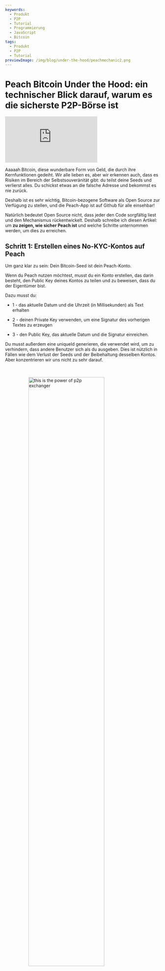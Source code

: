 ```yaml
---
keywords:
  - Produkt
  - P2P
  - Tutorial
  - Programmierung
  - JavaScript
  - Bitcoin
tags:
  - Produkt
  - P2P
  - Tutorial
previewImage: /img/blog/under-the-hood/peachmechanic2.png
---
```


# Peach Bitcoin Under the Hood: ein technischer Blick darauf, warum es die sicherste P2P-Börse ist


<div class="video-wrapper">
  <iframe
    src="https://www.youtube.com/embed/UvdbHlsPmK0"
    title="PEACH VIDEO OF Under the Hood"
    frameborder="0"
    allow="accelerometer; autoplay; clipboard-write; encrypted-media; gyroscope; picture-in-picture; web-share"
    referrerpolicy="strict-origin-when-cross-origin"
    allowfullscreen
  ></iframe>
</div>

Aaaaah Bitcoin, diese wunderbare Form von Geld, die durch ihre Kernfunktionen gedeiht. Wir alle lieben es, aber wir erkennen auch, dass es Risiken im Bereich der Selbstsouveränität gibt: du teilst deine Seeds und verlierst alles. Du schickst etwas an die falsche Adresse und bekommst es nie zurück.

Deshalb ist es sehr wichtig, Bitcoin-bezogene Software als Open Source zur Verfügung zu stellen, und die Peach-App ist auf Github für alle einsehbar!

Natürlich bedeutet Open Source nicht, dass jeder den Code sorgfältig liest und den Mechanismus rückentwickelt. Deshalb schreibe ich diesen Artikel: um **zu zeigen, wie sicher Peach ist** und welche Schritte unternommen werden, um dies zu erreichen.

## Schritt 1: Erstellen eines No-KYC-Kontos auf Peach 

Um ganz klar zu sein: Dein Bitcoin-Seed ist dein Peach-Konto.

Wenn du Peach nutzen möchtest, musst du ein Konto erstellen, das darin besteht, den Public Key deines Kontos zu teilen und zu beweisen, dass du der Eigentümer bist.

Dazu musst du:

*  1 - das aktuelle Datum und die Uhrzeit (in Millisekunden) als Text erhalten

*  2 - deinen Private Key verwenden, um eine Signatur des vorherigen Textes zu erzeugen

*  3 - den Public Key, das aktuelle Datum und die Signatur einreichen.

Du musst außerdem eine uniqueId generieren, die verwendet wird, um zu verhindern, dass andere Benutzer sich als du ausgeben. Dies ist nützlich in Fällen wie dem Verlust der Seeds und der Beibehaltung desselben Kontos. Aber konzentrieren wir uns nicht zu sehr darauf.


<br><br>
<img src="/img/blog/under-the-hood/underthehood01.png" alt="this is the power of p2p exchanger" style="display:block; margin: auto; width: 70%;">
<br><br>

Hier ist der Code, um dies in Javascript auszuführen:

```j

  const seed = randomBytes(64);

  const root = bip32.fromSeed(seed, bitcoin);
  const child = root.derivePath("m/0");
  const keyPair = ECPair.fromPrivateKey(child.privateKey, { network: bitcoin });

  const publicKeyHex = Buffer.from(keyPair.publicKey).toString("hex");

  const session = axios.create({
    baseURL: "https://api.peachbitcoin.com/",
    httpAgent: new http.Agent({ keepAlive: false }),
    httpsAgent: new https.Agent({ keepAlive: false }),
  });

  const registerMessage = String(Date.now());
  const registerMessageSignature = signWithBtcPrivKey(registerMessage, keyPair);

  const resp = await session.post("v1/user/register", {
    publicKey: publicKeyHex,
    message: registerMessage,
    signature: registerMessageSignature,
    uniqueId: "my_own_unique_id_random_12345",
  });

  const accessToken = resp.data.accessToken;

  session.defaults.headers.common["authorization"] = accessToken;

```

Herzlichen Glückwunsch! Du hast gerade ein Konto auf Peach erstellt! Der Server hat überprüft, dass du in diesem Moment der Eigentümer des Bitcoin-Schlüsselpaares bist, das dem eingereichten Public Key entspricht.

## Schritt 2: Einreichen deines öffentlichen PGP-Schlüssels

Es wird viel Verschlüsselung, aber auch etwas Entschlüsselung geben. Die Bitcoin-Schlüssel erlauben nur Einweg-Verschlüsselung, daher benötigen wir PGP-Schlüssel, um eine Zwei-Wege-Verschlüsselung durchzuführen. Dies ist grundlegend, um Bankkontodaten, Chatnachrichten usw. zu verschlüsseln und zu entschlüsseln. Das Einreichen des öffentlichen PGP-Schlüssels ist ähnlich wie das Einreichen des öffentlichen Bitcoin-Schlüssels. Allerdings gibt es einen zusätzlichen Schritt: der öffentliche PGP-Schlüssel muss mit dem Bitcoin-Private-Key signiert werden, um sicherzustellen, dass der Benutzer sowohl Eigentümer der Bitcoin- als auch der PGP-Schlüssel ist.

<br><br>
<img src="/img/blog/under-the-hood/underthehood02.png" alt="this is the power of p2p exchanger" style="display:block; margin: auto; width: 70%;">
<br><br>

```j

const { privateKey: pgpPrivateKey, publicKey: pgpPublicKey } =
    await createPGPKey();

  const pgpPublicKeyMessageSignature = signWithBtcPrivKey(
    pgpPublicKey,
    keyPair
  );
  const setPgpKeysMessage = String(Date.now());

  const setPgpKeysMessageSignature = await signPGPMessage(
    pgpPrivateKey,
    setPgpKeysMessage
  );

  await session.patch("v1/user", {
    pgpPublicKey: pgpPublicKey, // the PGP Pub key
    signature: pgpPublicKeyMessageSignature, // the above signed by the BTC Key
    message: setPgpKeysMessage, // the current timestamp
    pgpSignature: setPgpKeysMessageSignature, // the above signed by the PGP Key
  });

```

In diesem Moment hat Peach sowohl deinen öffentlichen Bitcoin- als auch deinen PGP-Schlüssel! Dies wird für den Handel auf Peach äußerst relevant sein.

## Nächste Schritte

Ab diesem Punkt zeigt das Tutorial beide Seiten: die Käuferseite und die Verkäuferseite.

Die Schritte sind die folgenden:

* 3.S Der Verkäufer erstellt ein Verkaufsangebot

* 4.S Der Verkäufer hinterlegt die Bitcoin im Peach-Escrow

* 5.B Der Käufer stellt eine Handelsanfrage zu dem Verkaufsangebot

* 5.S Der Verkäufer akzeptiert die Handelsanfrage des Käufers

* 6.B Der Käufer gibt an, dass die Fiat-Überweisung durchgeführt wurde

* 6.S Der Verkäufer bestätigt, dass er die Zahlung erhalten hat


## Schritt 3.S: Verkäufer erstellt ein Verkaufsangebot

Ein Verkaufsangebot zu erstellen bedeutet, dass du ankündigst, bereit zu sein, eine bestimmte Menge Bitcoin zu verkaufen. Aber das ist nicht alles: Der Verkäufer muss etwas als Gegenleistung akzeptieren. Genauer gesagt, ein Verkaufsangebot besteht aus:

* einer Menge Bitcoin, die verkauft werden soll

* den Währungen, die der Verkäufer akzeptiert

* den Zahlungsmethoden, die der Verkäufer akzeptiert (Bargeld, Banküberweisung, Revolut-Transaktion usw.)

* dem Aufpreis (wie teuer die Bitcoin im Vergleich zum aktuellen Marktwert sind)

Wenn alles gut läuft, wird ein Käufer an dem Angebot interessiert sein und eine Handelsanfrage stellen. In diesem Moment muss er eine einzelne Währung und Zahlungsmethode aus den verfügbaren auswählen. Je mehr Optionen der Verkäufer jedoch anbietet, desto größer sind seine Chancen, einen Käufer anzuziehen.

<br><br>
<img src="/img/blog/under-the-hood/underthehood03.png" alt="this is the power of p2p exchanger" style="display:block; margin: auto; width: 40%;">
<br><br>

```j

const sats_to_sell = 21000;
  const sell_premium = 1; // 1%
  const payment_data_currency = "EUR";
  const payment_data_method = "wise";

  const { address: returnAddress } = bitcoin.payments.p2wpkh({
    pubkey: Buffer.from(keyPair.publicKey),
    network: bitcoin,
  });
  const sellOfferPaymentDataToEncrypt = JSON.stringify({
    reference: "",
    userName: "@myWiseIdTradingBot",
  });

  const paymentDataEncryptSHA256 = await sha256(sellOfferPaymentDataToEncrypt);

  const offerCreateRes = await session.post("v1/offer", {
    type: "ask",
    amount: sats_to_sell,
    meansOfPayment: { [payment_data_currency]: [payment_data_method] }, // {"EUR": ["wise"]}
    paymentData: {
      [payment_data_method]: { hashes: [paymentDataEncryptSHA256] },
    },
    returnAddress: returnAddress,
    premium: sell_premium,
  });

```

Wie im Code zu sehen ist, kündigt der Verkäufer an, dass er 21.000 Sats (0,00021 Bitcoin) mit einem Aufpreis von 1 % verkauft. Er möchte Euro über sein Wise-Konto erhalten.  
Wenn man genau hinsieht, übermittelt er NICHT seine Wise-Konto-ID, sondern nur einen Hash. Peach wird niemals die Details seiner Zahlungsmethode erfahren, um die Anonymität zu wahren.  
Außerdem wird eine Rücksendeadresse übermittelt. Diese wird im Falle einer Rückerstattung verwendet: kein Käufer möchte deine Bitcoin, sodass du sie zurückbekommen kannst.

## Schritt 4.S: Verkäufer hinterlegt die Bitcoin im Peach-Escrow

Nach einer erfolgreichen Anfrage an die Peach-API zur Erstellung des Verkaufsangebots erhält der Verkäufer die Sell-Offer-ID:



```j
const sellOfferId = offerCreateRes.data.id;

```

Dieser Wert ist wichtig, behalte ihn. Es gibt andere Möglichkeiten, ihn zu erhalten, aber behalte ihn vorerst. Das Verkaufsangebot wurde erstellt, ist jedoch noch nicht öffentlich: keine Käufer können damit interagieren. Zuerst muss der Verkäufer den Escrow finanzieren.

Der Escrow ist wie ein Tresor, der sowohl die Autorisierung des Verkäufers als auch von Peach benötigt, um geöffnet zu werden. Die Bitcoin werden in den Tresor gelegt und bleiben dort sicher bis zum Ende des Handels. Da die Autorisierung des Verkäufers erforderlich ist und der Escrow ein Skript auf der Bitcoin-Blockchain ist (eine P2WSH-Adresse), benötigt Peach den Public Key des Verkäufers, um diesen Escrow zu erstellen.

In diesem Moment übermittelt der Verkäufer den Public Key, den er für den Escrow verwenden möchte, an Peach. Peach wählt seinen eigenen Public Key für den Tresor und konstruiert ihn, wodurch eine Adresse entsteht.

<br><br>
<img src="/img/blog/under-the-hood/underthehood04.png" alt="this is the power of p2p exchanger" style="display:block; margin: auto; width: 40%;">
<br><br>

```j
const childSell = root.derivePath(`m/84'/0'/0'/${sellOfferId}'`);

  const keyPairSellOffer = ECPair.fromPrivateKey(childSell.privateKey, {
    network: bitcoin,
  });

  const sellOfferPublicKey = Buffer.from(keyPairSellOffer.publicKey).toString(
    "hex"
  );

  const escrowCreateRes = await session.post(
    "v1/offer/" + sellOfferId + "/escrow",
    {
      publicKey: sellOfferPublicKey,
    }
  );

  const escrowAddress = escrowCreateRes.data.escrows.bitcoin;

  const escrowPeachPublicKey =
    escrowCreateRes.data.escrowPeachPublicKey.bitcoin;

```

Wie im Code zu sehen ist, hat der Verkäufer beschlossen, ein neues Schlüsselpaar unter Verwendung der Sell-Offer-ID auf dem Ableitungspfad abzuleiten. Dies ist ein sicherer Ansatz, da er leicht reproduzierbar ist.  
Nach der Übermittlung des Public Keys gibt die Peach-API die Adresse zurück, an die der Verkäufer die 21.000 Sats senden soll. Du musst jedoch nicht darauf vertrauen, dass diese Adresse gültig ist: du kannst sie überprüfen.

Also lassen wir uns das überprüfen!  

Die Peach-API gibt auch den Public Key zurück, den Peach für diesen speziellen Escrow verwendet hat, und das ermöglicht uns, die Adresse durch das Schreiben des Bitcoin-Skripts selbst zu rekonstruieren:

```j
   OP_IF
       ${script.number.encode(4320).toString("hex")}
       OP_CHECKSEQUENCEVERIFY
       OP_DROP
   OP_ELSE
       ${sellerPublicKey}
       OP_CHECKSIGVERIFY
   OP_ENDIF
   ${peachPublicKey}
   OP_CHECKSIG
```

Dies ist das Skript, das wir für den Escrow verwenden:

* es erfordert immer die Signatur von Peach

* es erfordert entweder:

  * - die Signatur des Verkäufers

  * - dass seit der Überweisung der Bitcoin an diese Adresse 4320 Blöcke gemined wurden

Warum 4320 Blöcke? Das entspricht 30 Tagen, bei einem Durchschnitt von 1 Block alle 10 Minuten. Warum haben wir diese Alternative, dass nach einem Monat nur noch die Signatur von Peach erforderlich ist? Weil Verkäufer möglicherweise nicht kooperativ sind, ihre Schlüssel verlieren usw. Eines ist sicher: Peach hat einen einwandfreien Ruf, wenn es um die Verwaltung der Gelder der Verkäufer geht.

Nachdem du das Skript erstellt hast, kannst du die P2WSH-Adresse überprüfen, die es generiert, und sehen, dass sie mit der Adresse übereinstimmt, die die Peach-API als Antwort auf die Erstellung des Escrows gesendet hat.

```j
  const multisigScript = bitcoin.script.compile([
    Buffer.from(sellOfferPublicKey, "hex"),
    bitcoin.opcodes.OP_CHECKSIGVERIFY,
  ]);

  const timelockScript = bitcoin.script.compile([
    bitcoin.script.number.encode(4320),
    bitcoin.opcodes.OP_CHECKSEQUENCEVERIFY,
    bitcoin.opcodes.OP_DROP,
  ]);

  const redeemScript = bitcoin.script.compile([
    bitcoin.opcodes.OP_IF,
    ...timelockScript,
    bitcoin.opcodes.OP_ELSE,
    ...multisigScript,
    bitcoin.opcodes.OP_ENDIF,
    Buffer.from(escrowPeachPublicKey, "hex"),
    bitcoin.opcodes.OP_CHECKSIG,
  ]);

  const escrowPayment = bitcoin.payments.p2wsh({
    redeem: { output: redeemScript },
    network: bitcoin,
  });

  console.log("Addresses Match:", escrowPayment.address === escrowAddress);

```


Perfekt! Führe nun einfach eine Bitcoin-Transaktion an diese Adresse aus und warte, bis der Escrow als finanziert deklariert wird.

```j
  while (true) {
    const fundingStatusRes = await session.get(
      "v1/offer/" + sellOfferId + "/escrow"
    );
    if (fundingStatusRes.data.funding.status === "FUNDED") {
      break;
    }
  }

```

Sobald er als finanziert deklariert ist (nach dem Mining eines Blocks), wird das Verkaufsangebot öffentlich und Käufer können beginnen, damit zu interagieren!

## Schritt 5.B: Käufer stellt eine Handelsanfrage zu dem Verkaufsangebot

Jetzt ist es Zeit für den Käufer, aktiv zu werden!

Zuerst überprüfen wir alle verfügbaren Verkaufsangebote:

```j
const sellOffers = await session.get("v069/sellOffer");
```

Der Einfachheit halber wird der Käufer am ersten verfügbaren Verkaufsangebot interessiert sein.

```j
const sellOfferToTradeRequestId = sellOffers.data.offers[0].id;
```

Nun möchte der Käufer eine Handelsanfrage stellen und dem Verkäufer mitteilen, dass er unter seinen Bedingungen handeln möchte. Klingt einfach, oder? Aber dies ist der komplexeste Schritt des gesamten Prozesses.

Schauen wir uns an, was der Käufer einreichen muss:

* die bevorzugte Zahlungsmethode (eine der vom Verkäufer erlaubten)

* die bevorzugte Währung (wie oben)

* einen symmetrischen Schlüssel (für die direkte Kommunikation zwischen Käufer und Verkäufer) verschlüsselt

* die Signatur des symmetrischen Schlüssels

* die Zahlungsdaten, verschlüsselt mit dem symmetrischen Schlüssel

* eine Signatur der Zahlungsdaten

* die Release-Adresse: wohin der Käufer die gekauften Bitcoin erhalten möchte

* die Signatur der Release-Adressnachricht: ein Nachweis, dass der Käufer diese Adresse besitzt, unter Verwendung von BIP 322

* die maximale Mining-Gebühr: wie viel der Käufer von seinen endgültigen Bitcoin für die Miner-Gebühren der finalen Transaktion opfern möchte

Das ist eine Menge, oder? Aber genau deshalb ist Peach super sicher! Gehen wir Schritt für Schritt vor.

### Die bevorzugte Zahlungsmethode und Währung:

Dies ist der einfachste Teil:

```j
  const payment_data_currency = "EUR";
  const payment_data_method = "wise";

```

### Der symmetrische Schlüssel:

Der symmetrische Schlüssel wird mit AES256 Bidirectional Encryption verwendet: du kannst eine Nachricht verschlüsseln und anschließend mit demselben Schlüssel wieder entschlüsseln:

```j
async function decryptDataWithSymmetricKey(encryptedMessage, symmetricKey) {
  const message = await openpgp.readMessage({
    armoredMessage: encryptedMessage,
  });

  const { data: decrypted } = await openpgp.decrypt({
    message,
    passwords: [symmetricKey],
    format: "utf8",
  });

  return decrypted;
}

async function encryptDataWithSymmetricKey(data, symmetricKey) {
  const message = await openpgp.createMessage({ text: data });
  const encrypted = await openpgp.encrypt({
    message,
    passwords: [symmetricKey],
    format: "armored",
    config: {
      preferredSymmetricAlgorithm: openpgp.enums.symmetric.aes256,
    },
  });
  return encrypted;
}

```

Um einen zu erstellen, generiere einfach eine Zufallszahl:

```j
  const symmetricKey = randomBytes(32);
  const symmetricKeyHex = symmetricKey.toString("hex");

```

Du wirst diesen Schlüssel nicht unverschlüsselt einreichen: das würde seinen Zweck zunichte machen. Er muss so verschlüsselt werden, dass nur der Käufer und der Verkäufer ihn entschlüsseln können. Da beide Benutzer ihre öffentlichen PGP-Schlüssel eingereicht haben, müssen wir ihn so verschlüsseln, dass nur die Entschlüsselung mit einem der entsprechenden privaten PGP-Schlüssel möglich ist:


```j
async function encryptForMultipleRecipients(secret, publicKeysArmored) {
  const publicKeys = await Promise.all(
    publicKeysArmored.map((armored) => openpgp.readKey({ armoredKey: armored }))
  );
  const message = await openpgp.createMessage({ text: secret });

  const encrypted = await openpgp.encrypt({
    message,
    encryptionKeys: publicKeys,
  });

  return encrypted;
}

  const matchingUserPgpPubKey = sellOffers.data.offers[0].user.pgpPublicKey;

  const symmetricKeyEncrypted = await encryptForMultipleRecipients(
    symmetricKeyHex,
    [pgpPublicKey, matchingUserPgpPubKey]
  );

```

Und damit der Verkäufer sicher sein kann, dass der symmetrische Schlüssel vom Käufer erstellt wurde, muss er ihn außerdem mit seinem PGP-Schlüssel signieren:


```j
  const symmetricKeySignature = await signPGPMessage(
    pgpPrivateKey,
    symmetricKeyHex
  );

```

### Die Zahlungsdaten:


Dies ist das wertvollste Informationsstück: deine Zahlungsdaten. Das können deine Bankkontodaten (IBAN), dein Revolut-Benutzername oder alles sein, was die Herkunft deiner Fiat-Zahlung identifiziert. Der Verkäufer wird später seine Informationen mit dem Käufer teilen.

Da wir nun einen symmetrischen Schlüssel haben, können wir ihn verwenden, um die Zahlungsdaten zu verschlüsseln. Diese werden später vom Verkäufer zur Entschlüsselung verwendet.


```j
const paymentDataToEncrypt = JSON.stringify({
    reference: "",
    userName: "@buyerWiseId",
  });

const paymentDataEncrypted = await encryptDataWithSymmetricKey(
paymentDataToEncrypt,
symmetricKeyHex
);

const paymentDataSignature = await signPGPMessage(
pgpPrivateKey,
paymentDataToEncrypt
);

```

### Definition der Release-Adresse und Eigentumsnachweis:

Du musst festlegen, wohin die Bitcoin aus dem Handel danach gesendet werden sollen. Eine Adresse zu erstellen ist der einfache Teil. Der schwierige Teil ist der Nachweis des Eigentums an der Adresse. Dies machen wir aus regulatorischen Gründen, um sicherzustellen, dass der Käufer tatsächlich der Eigentümer ist. Glücklicherweise dient es auch als zusätzliche Sicherheitsmaßnahme (allein dies macht Peach immun gegen den Address-Replacement-Angriff unter Verwendung von Javascript-Bibliotheken aus dem September 2025).

Der Eigentumsnachweis erfolgt unter Verwendung von BIP-322, das es dir ermöglicht, deine Bitcoin-Privatschlüssel zu verwenden, um eine Nachricht zu signieren, die mit der Adresse überprüft werden kann.

```j
  const { address } = bitcoin.payments.p2wpkh({
    pubkey: Buffer.from(keyPair.publicKey),
    network: bitcoin,
  });

  const ownershipMessage =
    "I confirm that only I, peach" +
    publicKeyHex.slice(0, 8) +
    ", control the address " +
    address;

  const releaseAddressSignature = signWithBIP322(
    wif,
    address,
    ownershipMessage
  );

```


### Ein letztes Detail: die maximale Mining-Gebühr

Als Käufer möchtest du möglicherweise nicht so viel für Gebühren ausgeben, um deine Bitcoin zu erhalten, und wartest lieber, bis die Gebühren sinken, bevor du die Mittel erhältst. In diesem Fall kannst du die maximale Mining-Gebühr festlegen, die du bereit bist zu „zahlen“, um die Bitcoin zu erhalten.

### Schließlich: Erstellen der Handelsanfrage zum Verkaufsangebot

Was für ein Abenteuer, oder? Aber hier ist sie, und du kannst sie einreichen.

```j
  await session.post(
    "v069/sellOffer/" + sellOfferToTradeRequestId + "/tradeRequestPerformed",
    {
      paymentMethod: payment_data_method,
      currency: payment_data_currency,
      paymentDataHashed: paymentDataToEncryptSHA256,
      paymentDataEncrypted: paymentDataEncrypted,
      paymentDataSignature: paymentDataSignature,
      symmetricKeyEncrypted: symmetricKeyEncrypted,
      symmetricKeySignature: symmetricKeySignature,
      maxMiningFeeRate: 2, // sats/vb
      releaseAddress: address,
      releaseAddressMessageSignature: releaseAddressSignature,
    }
  );

```

<br><br>
<img src="/img/blog/under-the-hood/underthehood05.png" alt="this is the power of p2p exchanger" style="display:block; margin: auto; width: 40%;">
<br><br>



Nun ist der Verkäufer an der Reihe, sie zu akzeptieren.

## Schritt 5.S: Verkäufer akzeptiert die Handelsanfrage

Der Verkäufer hat darauf gewartet, dass ein Käufer mit seinem Verkaufsangebot interagiert. Er überprüft die Liste der Handelsanfragen:

```j
const receivedTradeRequestRequest = await session.get(
    "v069/sellOffer/" + sellOfferId + "/tradeRequestReceived"
  );

  const tradeReq = receivedTradeRequestRequest.data[0];

```

Wenn der Verkäufer die Handelsanfrage akzeptieren möchte, muss er seine Zahlungsdaten mit dem Käufer teilen, damit der Käufer weiß, wohin das Fiat gesendet werden soll.

Da der Käufer bereits einen symmetrischen Schlüssel erstellt und eingereicht hat, kann der Verkäufer diesen entschlüsseln (da er mit seinem eigenen PGP-Öffentlichen Schlüssel verschlüsselt wurde) und ihn verwenden, um seine eigenen Zahlungsdaten zu verschlüsseln.

```j
  const receivedSymmetricKey = await decryptWithPrivateKey(
    tradeReq.symmetricKeyEncrypted,
    pgpPrivateKey
  );

  const sellOfferPaymentDataEncrypted = await encryptDataWithSymmetricKey(
    sellOfferPaymentDataToEncrypt,
    receivedSymmetricKey
  );

  const sellOfferPaymentDataSignature = await signPGPMessage(
    pgpPrivateKey,
    sellOfferPaymentDataToEncrypt
  );

```

Und das war’s! Jetzt kann der Verkäufer die Handelsanfrage akzeptieren und ein offizieller Handel beginnt!

<br><br>
<img src="/img/blog/under-the-hood/underthehood06.png" alt="this is the power of p2p exchanger" style="display:block; margin: auto; width: 40%;">
<br><br>

```j
  await session.post(
    "v069/sellOffer/" +
      sellOfferId +
      "/tradeRequestReceived/" +
      tradeReq.userId +
      "/accept",
    {
      paymentDataEncrypted: sellOfferPaymentDataEncrypted,
      paymentDataSignature: sellOfferPaymentDataSignature,
      paymentData: {
        [payment_data_method]: { hashes: [paymentDataEncryptSHA256] },
      },
    }
  );

```

Wenn es schwierig war, den gesamten Prozess zu verstehen, hier ist ein Bild zur Veranschaulichung:

<br><br>
<img src="/img/blog/under-the-hood/underthehood07.png" alt="this is the power of p2p exchanger" style="display:block; margin: auto; width: 90%;">
<br><br>

## Schritt 6.B: Käufer erklärt die Zahlung als durchgeführt

Der Käufer kann überprüfen, ob er Verträge (Trades, die von Käufer und Verkäufer vereinbart wurden) hat, indem er das Endpoint für Contract-Summaries abfragt:

```j
  const contractsRes = await session.get("v1/contracts/summary");
  const contract = contractsRes.data.find((obj) =>
    obj.id.startsWith(sellOfferToTradeRequestId + "-")
  );

  if (contract.tradeStatus !== "paymentRequired") throw Error;
```

Dies gibt ihm eine Liste aller Verträge, an denen er beteiligt ist. Wenn ein Vertrag den Handelsstatus „paymentRequired“ hat, ist er an der Reihe, die Fiat-Zahlung vorzunehmen.

Dazu muss er die Zahlungsdaten des Verkäufers mit dem symmetrischen Schlüssel entschlüsseln, der bei der ursprünglichen Handelsanfrage erstellt wurde. Wenn er ihn nicht gespeichert hat, ist das in Ordnung, da er mit seinem PGP-Privatschlüssel entschlüsselt werden kann.

```j

  const contractRes = await session.get("v1/contract/" + contract.id);

  const receivedSymmetricKey = await decryptWithPrivateKey(
    contractRes.data.symmetricKeyEncrypted,
    pgpPrivateKey
  );

  if (receivedSymmetricKey !== symmetricKeyHex) throw Error;

  const decryptedSellerPaymentData = await decryptDataWithSymmetricKey(
    contractRes.data.paymentDataEncrypted,
    receivedSymmetricKey
  );

  console.log("Seller Payment Data ", JSON.parse(decryptedSellerPaymentData));
```

Dies soll außerhalb von Peach geschehen: Der Käufer öffnet seine Banking-App (oder Ähnliches) und führt eine Fiat-Überweisung an den Empfänger der Zahlungsdaten des Verkäufers durch.

Wenn dir als Leser dieser Schritt unsicher erscheint, denke daran: Die Bitcoin befinden sich bereits im Escrow, der von Peach und dem Verkäufer kontrolliert wird. Du kannst sogar auf die Escrow-Adresse zugreifen, die in den Vertragsdaten der API verfügbar ist, und einen Blockchain-Explorer verwenden, um zu prüfen, ob die Bitcoin dort sind.  
Nach der Durchführung der Fiat-Überweisung muss der Käufer erklären, dass die Zahlung erfolgt ist:

```j
  const confirmPaymentRes = await session.post(
    "v1/contract/" + contract.id + "/payment/confirm"
  );
```

<br><br>
<img src="/img/blog/under-the-hood/underthehood08.png" alt="this is the power of p2p exchanger" style="display:block; margin: auto; width: 40%;">
<br><br>

Das war der letzte Schritt des Käufers. Nun muss der Verkäufer bestätigen, dass er das Fiat erhalten hat, und die Bitcoin im Escrow an die Adresse des Käufers freigeben.

## Schritt 6.S: Verkäufer bestätigt den Zahlungseingang

Ähnlich wie der Käufer überprüft der Verkäufer die ihm zugewiesenen Verträge.

```j
  const contractsRes = await session.get("v1/contracts/summary");
  const contract = contractsRes.data[0];

  const contractRes = await session.get("v1/contract/" + contract.id);

```

In der API-Antwort des Vertrags erhält der Verkäufer eine teilweise signierte Bitcoin-Transaktion (PSBT), bei der es sich um eine Transaktion der Bitcoin im Escrow zur Adresse des Käufers handelt, mit einer Signatur von Peach. Das bedeutet, dass nur noch die Signatur des Verkäufers benötigt wird, damit sie gültig wird:

```j
  const releasePSBTBase64 = contractRes.data.releasePsbt;

  const parsedPSBT = bitcoin.Psbt.fromBase64(releasePSBTBase64, {
    network: bitcoin,
  });

  parsedPSBT.signInput(0, childSell);

```

<br><br>
<img src="/img/blog/under-the-hood/underthehood09.png" alt="this is the power of p2p exchanger" style="display:block; margin: auto; width: 40%;">
<br><br>

Nun kann der Verkäufer die Transaktion finalisieren, indem er die beiden Signaturen und das Escrow-Bitcoin-Skript übergibt. Da wir den MultiSig-Pfad des Skripts durchlaufen (als 2. Pfad geschrieben), müssen wir OP_FALSE an den Stack übergeben, um die IF-Bedingung korrekt zu beeinflussen.


```j
export const getFinalScript = (_inputIndex, input, bitcoinScript) => {
  const network = bitcoin;

  const payment = payments.p2wsh({
    network,
    redeem: {
      network,
      output: bitcoinScript,
      input: bitcoin.script.compile([
        input.partialSig[0].signature,
        input.partialSig[1].signature,
        opcodes.OP_FALSE,
      ]),
    },
  });

  parsedPSBT.finalizeInput(0, getFinalScript);

  const tx = parsedPSBT.extractTransaction().toHex();

```

Der letzte Schritt: die finalisierte Transaktion an die Peach-API übermitteln:

```j
  await session.post("v1/contract/" + contract.id + "/payment/confirm", {
    releaseTransaction: tx,
  });

```


Meine Damen und Herren, so handeln wir bei Peach mit maximaler Sicherheit und Privatsphäre!